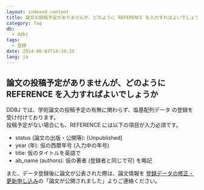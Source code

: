 ```yaml
---
layout: indexed_content
title: 論文の投稿予定がありませんが、どのように REFERENCE を入力すればよいでしょうか
category: faq
db:
  - ddbj
tags: 
  - 登録
date: 2014-06-03T14:34:33
lang: ja
---
```


## 論文の投稿予定がありませんが、どのように REFERENCE を入力すればよいでしょうか

<p>DDBJ では、学術論文の投稿予定の有無に関わらず、塩基配列データ の登録を受け付けております。 <br>投稿予定がない場合にも、REFERENCE には以下の項目が入力必須です。</p>
<ul>
  <li>status (論文の出版・公開等): [Unpublished]</li>
  <li>year (年): 仮の西暦年号 (入力中の年号) </li>
  <li>title: 仮のタイトルを英語で</li>
  <li>ab_name (authors): 仮の著者 (登録者と同じで可) を略記</li>
</ul>
<p>また、データ登録後に論文が公表された際は、論文情報を <a href="/ddbj/updt-form.html">登録データの修正・更新申し込み</a>の「論文が公開されました」よりご連絡ください。</p>